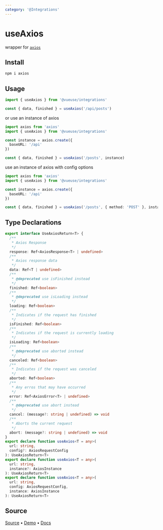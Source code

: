 ```yaml
---
category: '@Integrations'
---
```


# useAxios

wrapper for [`axios`](https://github.com/axios/axios)

## Install

```bash
npm i axios
```

## Usage

```ts
import { useAxios } from '@vueuse/integrations'

const { data, finished } = useAxios('/api/posts')
```

or use an instance of axios

```ts
import axios from 'axios'
import { useAxios } from '@vueuse/integrations'

const instance = axios.create({
  baseURL: '/api'
})

const { data, finished } = useAxios('/posts', instance)
```

use an instance of axios with config options

```ts
import axios from 'axios'
import { useAxios } from '@vueuse/integrations'

const instance = axios.create({
  baseURL: '/api'
})

const { data, finished } = useAxios('/posts', { method: 'POST' }, instance)
```

<!--FOOTER_STARTS-->
## Type Declarations

```typescript
export interface UseAxiosReturn<T> {
  /**
   * Axios Response
   */
  response: Ref<AxiosResponse<T> | undefined>
  /**
   * Axios response data
   */
  data: Ref<T | undefined>
  /**
   * @deprecated use isFinished instead
   */
  finished: Ref<boolean>
  /**
   * @deprecated use isLoading instead
   */
  loading: Ref<boolean>
  /**
   * Indicates if the request has finished
   */
  isFinished: Ref<boolean>
  /**
   * Indicates if the request is currently loading
   */
  isLoading: Ref<boolean>
  /**
   * @deprecated use aborted instead
   */
  canceled: Ref<boolean>
  /**
   * Indicates if the request was canceled
   */
  aborted: Ref<boolean>
  /**
   * Any erros that may have occurred
   */
  error: Ref<AxiosError<T> | undefined>
  /**
   * @deprecated use abort instead
   */
  cancel: (message?: string | undefined) => void
  /**
   * Aborts the current request
   */
  abort: (message?: string | undefined) => void
}
export declare function useAxios<T = any>(
  url: string,
  config?: AxiosRequestConfig
): UseAxiosReturn<T>
export declare function useAxios<T = any>(
  url: string,
  instance?: AxiosInstance
): UseAxiosReturn<T>
export declare function useAxios<T = any>(
  url: string,
  config: AxiosRequestConfig,
  instance: AxiosInstance
): UseAxiosReturn<T>
```

## Source

[Source](https://github.com/vueuse/vueuse/blob/main/packages/integrations/useAxios/index.ts) • [Demo](https://github.com/vueuse/vueuse/blob/main/packages/integrations/useAxios/demo.vue) • [Docs](https://github.com/vueuse/vueuse/blob/main/packages/integrations/useAxios/index.md)


<!--FOOTER_ENDS-->
